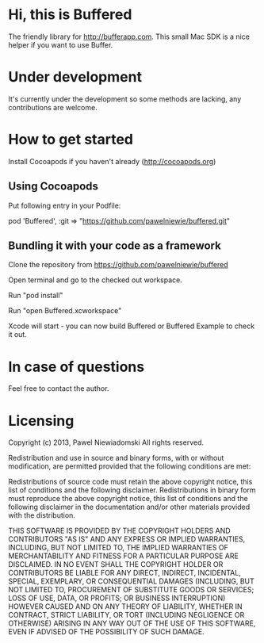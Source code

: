 # Hi, this is Buffered
The friendly library for http://bufferapp.com. This small Mac SDK is a nice helper if you want to use Buffer.

# Under development
It's currently under the development so some methods are lacking, any contributions are welcome.

# How to get started
Install Cocoapods if you haven't already (http://cocoapods.org)

## Using Cocoapods

Put following entry in your Podfile:

pod 'Buffered', :git => "https://github.com/pawelniewie/buffered.git"

## Bundling it with your code as a framework

Clone the repository from https://github.com/pawelniewie/buffered

Open terminal and go to the checked out workspace.

Run "pod install"

Run "open Buffered.xcworkspace"

Xcode will start - you can now build Buffered or Buffered Example to check it out.

# In case of questions
Feel free to contact the author.

# Licensing
Copyright (c) 2013, Pawel Niewiadomski
All rights reserved.


Redistribution and use in source and binary forms, with or without modification, are permitted provided that the following conditions are met:


Redistributions of source code must retain the above copyright notice, this list of conditions and the following disclaimer.
Redistributions in binary form must reproduce the above copyright notice, this list of conditions and the following disclaimer in the documentation and/or other materials provided 
with the distribution.

THIS SOFTWARE IS PROVIDED BY THE COPYRIGHT HOLDERS AND CONTRIBUTORS "AS IS" AND ANY EXPRESS OR IMPLIED WARRANTIES, INCLUDING, BUT NOT LIMITED TO, THE IMPLIED WARRANTIES OF MERCHANTABILITY AND FITNESS FOR A PARTICULAR PURPOSE ARE DISCLAIMED. IN NO EVENT SHALL THE COPYRIGHT HOLDER OR CONTRIBUTORS BE LIABLE FOR ANY DIRECT, INDIRECT, INCIDENTAL, SPECIAL, EXEMPLARY, OR CONSEQUENTIAL DAMAGES (INCLUDING, BUT NOT LIMITED TO, PROCUREMENT OF SUBSTITUTE GOODS OR SERVICES; LOSS OF USE, DATA, OR PROFITS; OR BUSINESS INTERRUPTION) HOWEVER CAUSED AND ON ANY THEORY OF LIABILITY, WHETHER IN CONTRACT, STRICT LIABILITY, OR TORT (INCLUDING NEGLIGENCE OR OTHERWISE) ARISING IN ANY WAY OUT OF THE USE OF THIS SOFTWARE, EVEN IF ADVISED OF THE POSSIBILITY OF SUCH DAMAGE.
